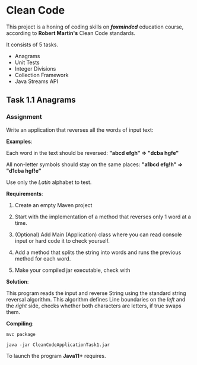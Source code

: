 # Clean Code

This project is a honing of coding skills on ***foxminded*** education course, according to **Robert Martin's** Clean Code standards.

It consists of 5 tasks.
* Anagrams
* Unit Tests
* Integer Divisions
* Collection Framework
* Java Streams API

## Task 1.1 Anagrams
### Assignment
Write an application that reverses all the words of input text:

**Examples**:

Each word in the text should be reversed:
**"abcd efgh" => "dcba hgfe"**

All non-letter symbols should stay on the same places:
**"a1bcd efg!h" => "d1cba hgf!e"**

Use only the *Latin* alphabet to test.

**Requirements**:

1. Create an empty Maven project

2. Start with the implementation of a method that reverses only 1 word at a time.

3. (Optional) Add Main (Application) class where you can read console input or hard code it to check yourself.

4. Add a method that splits the string into words and runs the previous method for each word.

5. Make your compiled jar executable, check with 

**Solution**:

This program reads the input and reverse String using the standard string reversal algorithm. This algorithm defines Line boundaries on the *left* and the *right* side, checks whether both characters are letters, if true swaps them.

**Compiling**:

```
mvc package
```
```
java -jar CleanCodeApplicationTask1.jar
```

To launch the program **Java11+** requires.